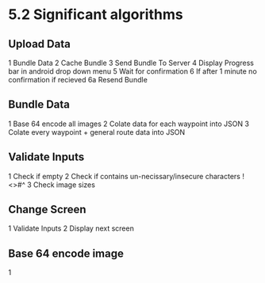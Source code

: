 5.2 Significant algorithms
==========================

Upload Data
-----------
  1 Bundle Data
  2 Cache Bundle
  3 Send Bundle To Server
  4 Display Progress bar in android drop down menu
  5 Wait for confirmation
  6 If after 1 minute no confirmation if recieved
    6a Resend Bundle

Bundle Data
-----------
  1 Base 64 encode all images
  2 Colate data for each waypoint into JSON
  3 Colate every waypoint + general route data into JSON

Validate Inputs
-----------
  1 Check if empty
  2 Check if contains un-necissary/insecure characters !<>#^
  3 Check image sizes

Change Screen
-----------
  1 Validate Inputs
  2 Display next screen

Base 64 encode image
-----------
  1
